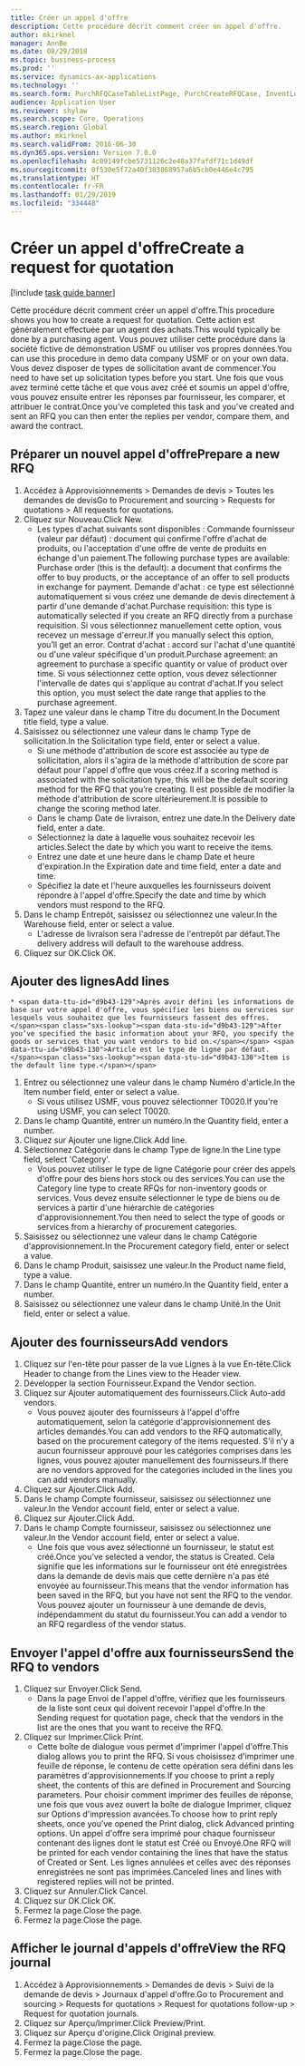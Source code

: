 ```yaml
---
title: Créer un appel d'offre
description: Cette procédure décrit comment créer un appel d'offre.
author: mkirknel
manager: AnnBe
ms.date: 08/29/2018
ms.topic: business-process
ms.prod: ''
ms.service: dynamics-ax-applications
ms.technology: ''
ms.search.form: PurchRFQCaseTableListPage, PurchCreateRFQCase, InventLocationIdLookup, PurchRFQCaseTable, InventItemIdLookupSimple, EcoResCategorySingleLookup, UnitOfMeasureLookup, PurchRFQEditLines, PurchRFQEditLinesPrintOptions, VendRFQJournal, SrsReportViewerForm
audience: Application User
ms.reviewer: shylaw
ms.search.scope: Core, Operations
ms.search.region: Global
ms.author: mkirknel
ms.search.validFrom: 2016-06-30
ms.dyn365.ops.version: Version 7.0.0
ms.openlocfilehash: 4c09149fcbe5731126c2e48a37fafdf71c1d49df
ms.sourcegitcommit: 0f530e5f72a40f383868957a6b5cb0e446e4c795
ms.translationtype: HT
ms.contentlocale: fr-FR
ms.lasthandoff: 01/29/2019
ms.locfileid: "334448"
---
```

# <a name="create-a-request-for-quotation"></a><span data-ttu-id="d9b43-103">Créer un appel d'offre</span><span class="sxs-lookup"><span data-stu-id="d9b43-103">Create a request for quotation</span></span>

[!include [task guide banner](../../includes/task-guide-banner.md)]

<span data-ttu-id="d9b43-104">Cette procédure décrit comment créer un appel d'offre.</span><span class="sxs-lookup"><span data-stu-id="d9b43-104">This procedure shows you how to create a request for quotation.</span></span> <span data-ttu-id="d9b43-105">Cette action est généralement effectuée par un agent des achats.</span><span class="sxs-lookup"><span data-stu-id="d9b43-105">This would typically be done by a purchasing agent.</span></span> <span data-ttu-id="d9b43-106">Vous pouvez utiliser cette procédure dans la société fictive de démonstration USMF ou utiliser vos propres données.</span><span class="sxs-lookup"><span data-stu-id="d9b43-106">You can use this procedure in demo data company USMF or on your own data.</span></span> <span data-ttu-id="d9b43-107">Vous devez disposer de types de sollicitation avant de commencer.</span><span class="sxs-lookup"><span data-stu-id="d9b43-107">You need to have set up solicitation types before you start.</span></span> <span data-ttu-id="d9b43-108">Une fois que vous avez terminé cette tâche et que vous avez créé et soumis un appel d'offre, vous pouvez ensuite entrer les réponses par fournisseur, les comparer, et attribuer le contrat.</span><span class="sxs-lookup"><span data-stu-id="d9b43-108">Once you’ve completed this task and you’ve created and sent an RFQ you can then enter the replies per vendor, compare them, and award the contract.</span></span>


## <a name="prepare-a-new-rfq"></a><span data-ttu-id="d9b43-109">Préparer un nouvel appel d'offre</span><span class="sxs-lookup"><span data-stu-id="d9b43-109">Prepare a new RFQ</span></span>
1. <span data-ttu-id="d9b43-110">Accédez à Approvisionnements > Demandes de devis > Toutes les demandes de devis</span><span class="sxs-lookup"><span data-stu-id="d9b43-110">Go to Procurement and sourcing > Requests for quotations > All requests for quotations.</span></span>
2. <span data-ttu-id="d9b43-111">Cliquez sur Nouveau.</span><span class="sxs-lookup"><span data-stu-id="d9b43-111">Click New.</span></span>
    * <span data-ttu-id="d9b43-112">Les types d'achat suivants sont disponibles : Commande fournisseur (valeur par défaut) : document qui confirme l'offre d'achat de produits, ou l'acceptation d'une offre de vente de produits en échange d'un paiement.</span><span class="sxs-lookup"><span data-stu-id="d9b43-112">The following purchase types are available: Purchase order (this is the default): a document that confirms the offer to buy products, or the acceptance of an offer to sell products in exchange for payment.</span></span> <span data-ttu-id="d9b43-113">Demande d'achat : ce type est sélectionné automatiquement si vous créez une demande de devis directement à partir d'une demande d'achat.</span><span class="sxs-lookup"><span data-stu-id="d9b43-113">Purchase requisition: this type is automatically selected if you create an RFQ directly from a purchase requisition.</span></span> <span data-ttu-id="d9b43-114">Si vous sélectionnez manuellement cette option, vous recevez un message d'erreur.</span><span class="sxs-lookup"><span data-stu-id="d9b43-114">If you manually select this option, you’ll get an error.</span></span> <span data-ttu-id="d9b43-115">Contrat d'achat : accord sur l'achat d'une quantité ou d'une valeur spécifique d'un produit.</span><span class="sxs-lookup"><span data-stu-id="d9b43-115">Purchase agreement: an agreement to purchase a specific quantity or value of product over time.</span></span> <span data-ttu-id="d9b43-116">Si vous sélectionnez cette option, vous devez sélectionner l'intervalle de dates qui s'applique au contrat d'achat.</span><span class="sxs-lookup"><span data-stu-id="d9b43-116">If you select this option, you must select the date range that applies to the purchase agreement.</span></span>  
3. <span data-ttu-id="d9b43-117">Tapez une valeur dans le champ Titre du document.</span><span class="sxs-lookup"><span data-stu-id="d9b43-117">In the Document title field, type a value.</span></span>
4. <span data-ttu-id="d9b43-118">Saisissez ou sélectionnez une valeur dans le champ Type de sollicitation.</span><span class="sxs-lookup"><span data-stu-id="d9b43-118">In the Solicitation type field, enter or select a value.</span></span>
    * <span data-ttu-id="d9b43-119">Si une méthode d'attribution de score est associée au type de sollicitation, alors il s'agira de la méthode d'attribution de score par défaut pour l'appel d'offre que vous créez.</span><span class="sxs-lookup"><span data-stu-id="d9b43-119">If a scoring method is associated with the solicitation type, this will be the default scoring method for the RFQ that you’re creating.</span></span> <span data-ttu-id="d9b43-120">Il est possible de modifier la méthode d'attribution de score ultérieurement.</span><span class="sxs-lookup"><span data-stu-id="d9b43-120">It is possible to change the scoring method later.</span></span>  
    * <span data-ttu-id="d9b43-121">Dans le champ Date de livraison, entrez une date.</span><span class="sxs-lookup"><span data-stu-id="d9b43-121">In the Delivery date field, enter a date.</span></span>  
    * <span data-ttu-id="d9b43-122">Sélectionnez la date à laquelle vous souhaitez recevoir les articles.</span><span class="sxs-lookup"><span data-stu-id="d9b43-122">Select the date by which you want to receive the items.</span></span>  
    * <span data-ttu-id="d9b43-123">Entrez une date et une heure dans le champ Date et heure d'expiration.</span><span class="sxs-lookup"><span data-stu-id="d9b43-123">In the Expiration date and time field, enter a date and time.</span></span>  
    * <span data-ttu-id="d9b43-124">Spécifiez la date et l'heure auxquelles les fournisseurs doivent répondre à l'appel d'offre.</span><span class="sxs-lookup"><span data-stu-id="d9b43-124">Specify the date and time by which vendors must respond to the RFQ.</span></span>  
5. <span data-ttu-id="d9b43-125">Dans le champ Entrepôt, saisissez ou sélectionnez une valeur.</span><span class="sxs-lookup"><span data-stu-id="d9b43-125">In the Warehouse field, enter or select a value.</span></span>
    * <span data-ttu-id="d9b43-126">L'adresse de livraison sera l'adresse de l'entrepôt par défaut.</span><span class="sxs-lookup"><span data-stu-id="d9b43-126">The delivery address will default to the warehouse address.</span></span>  
6. <span data-ttu-id="d9b43-127">Cliquez sur OK.</span><span class="sxs-lookup"><span data-stu-id="d9b43-127">Click OK.</span></span>

## <a name="add-lines"></a><span data-ttu-id="d9b43-128">Ajouter des lignes</span><span class="sxs-lookup"><span data-stu-id="d9b43-128">Add lines</span></span>
    * <span data-ttu-id="d9b43-129">Après avoir défini les informations de base sur votre appel d'offre, vous spécifiez les biens ou services sur lesquels vous souhaitez que les fournisseurs fassent des offres.</span><span class="sxs-lookup"><span data-stu-id="d9b43-129">After you’ve specified the basic information about your RFQ, you specify the goods or services that you want vendors to bid on.</span></span> <span data-ttu-id="d9b43-130">Article est le type de ligne par défaut.</span><span class="sxs-lookup"><span data-stu-id="d9b43-130">Item is the default line type.</span></span>   
1. <span data-ttu-id="d9b43-131">Entrez ou sélectionnez une valeur dans le champ Numéro d'article.</span><span class="sxs-lookup"><span data-stu-id="d9b43-131">In the Item number field, enter or select a value.</span></span>
    * <span data-ttu-id="d9b43-132">Si vous utilisez USMF, vous pouvez sélectionner T0020.</span><span class="sxs-lookup"><span data-stu-id="d9b43-132">If you're using USMF, you can select T0020.</span></span>  
2. <span data-ttu-id="d9b43-133">Dans le champ Quantité, entrer un numéro.</span><span class="sxs-lookup"><span data-stu-id="d9b43-133">In the Quantity field, enter a number.</span></span>
3. <span data-ttu-id="d9b43-134">Cliquez sur Ajouter une ligne.</span><span class="sxs-lookup"><span data-stu-id="d9b43-134">Click Add line.</span></span>
4. <span data-ttu-id="d9b43-135">Sélectionnez Catégorie dans le champ Type de ligne.</span><span class="sxs-lookup"><span data-stu-id="d9b43-135">In the Line type field, select 'Category'.</span></span>
    * <span data-ttu-id="d9b43-136">Vous pouvez utiliser le type de ligne Catégorie pour créer des appels d'offre pour des biens hors stock ou des services.</span><span class="sxs-lookup"><span data-stu-id="d9b43-136">You can use the Category line type to create RFQs for non-inventory goods or services.</span></span> <span data-ttu-id="d9b43-137">Vous devez ensuite sélectionner le type de biens ou de services à partir d'une hiérarchie de catégories d'approvisionnement.</span><span class="sxs-lookup"><span data-stu-id="d9b43-137">You then need to select the type of goods or services from a hierarchy of procurement categories.</span></span>  
5. <span data-ttu-id="d9b43-138">Saisissez ou sélectionnez une valeur dans le champ Catégorie d'approvisionnement.</span><span class="sxs-lookup"><span data-stu-id="d9b43-138">In the Procurement category field, enter or select a value.</span></span>
6. <span data-ttu-id="d9b43-139">Dans le champ Produit, saisissez une valeur.</span><span class="sxs-lookup"><span data-stu-id="d9b43-139">In the Product name field, type a value.</span></span>
7. <span data-ttu-id="d9b43-140">Dans le champ Quantité, entrer un numéro.</span><span class="sxs-lookup"><span data-stu-id="d9b43-140">In the Quantity field, enter a number.</span></span>
8. <span data-ttu-id="d9b43-141">Saisissez ou sélectionnez une valeur dans le champ Unité.</span><span class="sxs-lookup"><span data-stu-id="d9b43-141">In the Unit field, enter or select a value.</span></span>

## <a name="add-vendors"></a><span data-ttu-id="d9b43-142">Ajouter des fournisseurs</span><span class="sxs-lookup"><span data-stu-id="d9b43-142">Add vendors</span></span>
1. <span data-ttu-id="d9b43-143">Cliquez sur l'en-tête pour passer de la vue Lignes à la vue En-tête.</span><span class="sxs-lookup"><span data-stu-id="d9b43-143">Click Header to change from the Lines view to the Header view.</span></span> 
2. <span data-ttu-id="d9b43-144">Développer la section Fournisseur.</span><span class="sxs-lookup"><span data-stu-id="d9b43-144">Expand the Vendor section.</span></span>
3. <span data-ttu-id="d9b43-145">Cliquez sur Ajouter automatiquement des fournisseurs.</span><span class="sxs-lookup"><span data-stu-id="d9b43-145">Click Auto-add vendors.</span></span>
    * <span data-ttu-id="d9b43-146">Vous pouvez ajouter des fournisseurs à l'appel d'offre automatiquement, selon la catégorie d'approvisionnement des articles demandés.</span><span class="sxs-lookup"><span data-stu-id="d9b43-146">You can add vendors to the RFQ automatically, based on the procurement category of the items requested.</span></span> <span data-ttu-id="d9b43-147">S'il n'y a aucun fournisseur approuvé pour les catégories comprises dans les lignes, vous pouvez ajouter manuellement des fournisseurs.</span><span class="sxs-lookup"><span data-stu-id="d9b43-147">If there are no vendors approved for the categories included in the lines you can add vendors manually.</span></span>  
4. <span data-ttu-id="d9b43-148">Cliquez sur Ajouter.</span><span class="sxs-lookup"><span data-stu-id="d9b43-148">Click Add.</span></span>
5. <span data-ttu-id="d9b43-149">Dans le champ Compte fournisseur, saisissez ou sélectionnez une valeur.</span><span class="sxs-lookup"><span data-stu-id="d9b43-149">In the Vendor account field, enter or select a value.</span></span>
6. <span data-ttu-id="d9b43-150">Cliquez sur Ajouter.</span><span class="sxs-lookup"><span data-stu-id="d9b43-150">Click Add.</span></span>
7. <span data-ttu-id="d9b43-151">Dans le champ Compte fournisseur, saisissez ou sélectionnez une valeur.</span><span class="sxs-lookup"><span data-stu-id="d9b43-151">In the Vendor account field, enter or select a value.</span></span>
    * <span data-ttu-id="d9b43-152">Une fois que vous avez sélectionné un fournisseur, le statut est créé.</span><span class="sxs-lookup"><span data-stu-id="d9b43-152">Once you’ve selected a vendor, the status is Created.</span></span> <span data-ttu-id="d9b43-153">Cela signifie que les informations sur le fournisseur ont été enregistrées dans la demande de devis mais que cette dernière n'a pas été envoyée au fournisseur.</span><span class="sxs-lookup"><span data-stu-id="d9b43-153">This means that the vendor information has been saved in the RFQ, but you have not sent the RFQ to the vendor.</span></span> <span data-ttu-id="d9b43-154">Vous pouvez ajouter un fournisseur à une demande de devis, indépendamment du statut du fournisseur.</span><span class="sxs-lookup"><span data-stu-id="d9b43-154">You can add a vendor to an RFQ regardless of the vendor status.</span></span>  

## <a name="send-the-rfq-to-vendors"></a><span data-ttu-id="d9b43-155">Envoyer l'appel d'offre aux fournisseurs</span><span class="sxs-lookup"><span data-stu-id="d9b43-155">Send the RFQ to vendors</span></span>
1. <span data-ttu-id="d9b43-156">Cliquez sur Envoyer.</span><span class="sxs-lookup"><span data-stu-id="d9b43-156">Click Send.</span></span>
    * <span data-ttu-id="d9b43-157">Dans la page Envoi de l'appel d'offre, vérifiez que les fournisseurs de la liste sont ceux qui doivent recevoir l'appel d'offre.</span><span class="sxs-lookup"><span data-stu-id="d9b43-157">In the Sending request for quotation page, check that the vendors in the list are the ones that you want to receive the RFQ.</span></span>  
2. <span data-ttu-id="d9b43-158">Cliquez sur Imprimer.</span><span class="sxs-lookup"><span data-stu-id="d9b43-158">Click Print.</span></span>
    * <span data-ttu-id="d9b43-159">Cette boîte de dialogue vous permet d'imprimer l'appel d'offre.</span><span class="sxs-lookup"><span data-stu-id="d9b43-159">This dialog allows you to print the RFQ.</span></span> <span data-ttu-id="d9b43-160">Si vous choisissez d'imprimer une feuille de réponse, le contenu de cette opération sera défini dans les paramètres d'approvisionnements.</span><span class="sxs-lookup"><span data-stu-id="d9b43-160">If you choose to print a reply sheet, the contents of this are defined in Procurement and Sourcing parameters.</span></span> <span data-ttu-id="d9b43-161">Pour choisir comment imprimer des feuilles de réponse, une fois que vous avez ouvert la boîte de dialogue Imprimer, cliquez sur Options d'impression avancées.</span><span class="sxs-lookup"><span data-stu-id="d9b43-161">To choose how to print reply sheets, once you’ve opened the Print dialog, click Advanced printing options.</span></span> <span data-ttu-id="d9b43-162">Un appel d'offre sera imprimé pour chaque fournisseur contenant des lignes dont le statut est Créé ou Envoyé.</span><span class="sxs-lookup"><span data-stu-id="d9b43-162">One RFQ will be printed for each vendor containing the lines that have the status of Created or Sent.</span></span> <span data-ttu-id="d9b43-163">Les lignes annulées et celles avec des réponses enregistrées ne sont pas imprimées.</span><span class="sxs-lookup"><span data-stu-id="d9b43-163">Canceled lines and lines with registered replies will not be printed.</span></span>   
3. <span data-ttu-id="d9b43-164">Cliquez sur Annuler.</span><span class="sxs-lookup"><span data-stu-id="d9b43-164">Click Cancel.</span></span>
4. <span data-ttu-id="d9b43-165">Cliquez sur OK.</span><span class="sxs-lookup"><span data-stu-id="d9b43-165">Click OK.</span></span>
5. <span data-ttu-id="d9b43-166">Fermez la page.</span><span class="sxs-lookup"><span data-stu-id="d9b43-166">Close the page.</span></span>
6. <span data-ttu-id="d9b43-167">Fermez la page.</span><span class="sxs-lookup"><span data-stu-id="d9b43-167">Close the page.</span></span>

## <a name="view-the-rfq-journal"></a><span data-ttu-id="d9b43-168">Afficher le journal d'appels d'offre</span><span class="sxs-lookup"><span data-stu-id="d9b43-168">View the RFQ journal</span></span>
1. <span data-ttu-id="d9b43-169">Accédez à Approvisionnements > Demandes de devis > Suivi de la demande de devis > Journaux d'appel d'offre.</span><span class="sxs-lookup"><span data-stu-id="d9b43-169">Go to Procurement and sourcing > Requests for quotations > Request for quotations follow-up > Request for quotation journals.</span></span>
2. <span data-ttu-id="d9b43-170">Cliquez sur Aperçu/Imprimer.</span><span class="sxs-lookup"><span data-stu-id="d9b43-170">Click Preview/Print.</span></span>
3. <span data-ttu-id="d9b43-171">Cliquez sur Aperçu d'origine.</span><span class="sxs-lookup"><span data-stu-id="d9b43-171">Click Original preview.</span></span>
4. <span data-ttu-id="d9b43-172">Fermez la page.</span><span class="sxs-lookup"><span data-stu-id="d9b43-172">Close the page.</span></span>
5. <span data-ttu-id="d9b43-173">Fermez la page.</span><span class="sxs-lookup"><span data-stu-id="d9b43-173">Close the page.</span></span>

